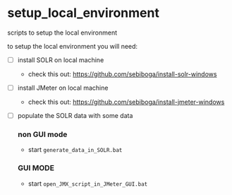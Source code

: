 # setup_local_environment
scripts to setup the local environment


to setup the local environment you will need:

- [ ] install SOLR on local machine
  
  - check this out: https://github.com/sebiboga/install-solr-windows

- [ ] install JMeter on local machine

   - check this out: https://github.com/sebiboga/install-jmeter-windows

- [ ] populate the SOLR data with some data
   
   ### non GUI mode
   - start  `generate_data_in_SOLR.bat`
   ### GUI MODE
   - start `open_JMX_script_in_JMeter_GUI.bat`
